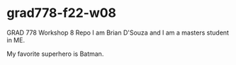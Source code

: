 # grad778-f22-w08
GRAD 778 Workshop 8 Repo
I am Brian D'Souza and I am a masters student in ME.

My favorite superhero is Batman.
